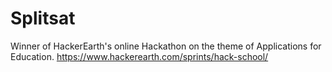 # Splitsat
Winner of HackerEarth's online Hackathon on the theme of Applications for Education.
https://www.hackerearth.com/sprints/hack-school/
